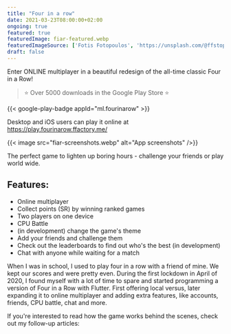 ```yaml
---
title: "Four in a row"
date: 2021-03-23T08:00:00+02:00
ongoing: true
featured: true
featuredImage: fiar-featured.webp
featuredImageSource: ['Fotis Fotopoulos', 'https://unsplash.com/@ffstop?utm_source=unsplash&utm_medium=referral&utm_content=creditCopyText']
draft: false
---
```


Enter ONLINE multiplayer in a beautiful redesign of the all-time classic Four in a Row!

> ⭐️ Over 5000 downloads in the Google Play Store ⭐️

{{< google-play-badge appId="ml.fourinarow" >}}

Desktop and iOS users can play it online at https://play.fourinarow.ffactory.me/

{{< image src="fiar-screenshots.webp" alt="App screenshots" />}}

<!-- video -->

The perfect game to lighten up boring hours - challenge your friends or play world wide.

## Features:
* Online multiplayer
* Collect points (SR) by winning ranked games
* Two players on one device
* CPU Battle
* (in development) change the game's theme
* Add your friends and challenge them
* Check out the leaderboards to find out who's the best (in development) 
* Chat with anyone while waiting for a match

When I was in school, I used to play four in a row with a friend of mine. We kept our scores and were pretty even. During the first lockdown in April of 2020, I found myself with a lot of time to spare and started programming a version of Four in a Row with Flutter. First offering local versus, later expanding it to online multiplayer and adding extra features, like accounts, friends, CPU battle, chat and more.

If you're interested to read how the game works behind the scenes, check out my follow-up articles: